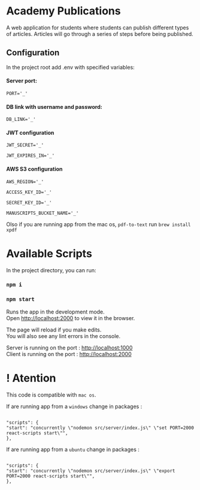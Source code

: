 # Academy Publications

A web application for students where students can publish different types of articles. Articles will go through a series of steps before being published.

## Configuration

In the project root add .env with specified variables:

#### Server port:

`PORT='_'`

#### DB link with username and password:

`DB_LINK='_'`

#### JWT configuration

`JWT_SECRET='_'`

`JWT_EXPIRES_IN='_'`

#### AWS S3 configuration

`AWS_REGION='_'`

`ACCESS_KEY_ID='_'`

`SECRET_KEY_ID='_'`

`MANUSCRIPTS_BUCKET_NAME='_'`

Olso if you are running app from the mac os, `pdf-to-text` run `brew install xpdf`

# Available Scripts

In the project directory, you can run:

### `npm i`

### `npm start`

Runs the app in the development mode.<br>
Open [http://localhost:2000](http://localhost:2000) to view it in the browser.

The page will reload if you make edits.<br>
You will also see any lint errors in the console.

Server is running on the port : [http://localhost:1000](http://localhost:1000) <br>
Client is running on the port : [http://localhost:2000](http://localhost:2000)

# ! Atention

This code is compatible with `mac os`.

If are running app from a `windows` change in packages :

<code>
"scripts": {
"start": "concurrently \"nodemon src/server/index.js\" \"set PORT=2000 react-scripts start\"",
},
</code>

If are running app from a `ubuntu` change in packages :

<code>
"scripts": {
"start": "concurrently \"nodemon src/server/index.js\" \"export PORT=2000 react-scripts start\"",
},
</code>
